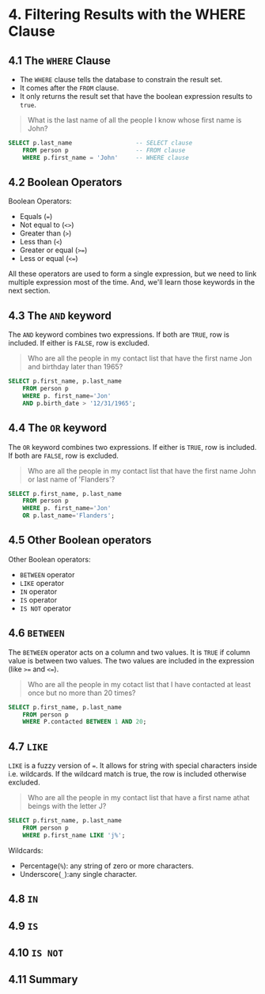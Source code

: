 # 4. Filtering Results with the WHERE Clause

## 4.1 The `WHERE` Clause

* The `WHERE` clause tells the database to constrain the result set. 
* It comes after the `FROM` clause. 
* It only returns the result set that have the boolean expression results to `true`.

> What is the last name of all the people I know whose first name is John?

```sql
SELECT p.last_name                  -- SELECT clause
    FROM person p                   -- FROM clause
    WHERE p.first_name = 'John'     -- WHERE clause
``` 

## 4.2 Boolean Operators

Boolean Operators:
* Equals (`=`)
* Not equal to (`<>`)
* Greater than (`>`)
* Less than (`<`)
* Greater or equal (`>=`)
* Less or equal (`<=`)

All these operators are used to form a single expression, but we need to link multiple expression most of the time. And, we'll learn
those keywords in the next section.

## 4.3 The `AND` keyword

The `AND` keyword combines two expressions. If both are `TRUE`, row is included. If either is `FALSE`, row is excluded.

> Who are all the people in my contact list that have the first name Jon and birthday later than 1965?

```sql
SELECT p.first_name, p.last_name
    FROM person p
    WHERE p. first_name='Jon'
    AND p.birth_date > '12/31/1965';
``` 

## 4.4 The `OR` keyword

The `OR` keyword combines two expressions. If either is `TRUE`, row is included. If both are `FALSE`, row is excluded.

> Who are all the people in my contact list that have the first name John or last name of 'Flanders'?

```sql
SELECT p.first_name, p.last_name
    FROM person p
    WHERE p. first_name='Jon'
    OR p.last_name='Flanders';
``` 
## 4.5 Other Boolean operators

Other Boolean operators:

* `BETWEEN` operator
* `LIKE` operator
* `IN` operator
* `IS` operator
* `IS NOT` operator

## 4.6 `BETWEEN`

The `BETWEEN` operator acts on a column and two values. It is `TRUE` if column value is between two values. The two 
values are included in the expression (like `>=` and `<=`).

> Who are all the people in my cotact list that I have contacted at least once but no more than 20 times?

```sql
SELECT p.first_name, p.last_name
    FROM person p
    WHERE P.contacted BETWEEN 1 AND 20;
```

## 4.7 `LIKE`

`LIKE` is a fuzzy version of `=`. It allows for string with special characters inside i.e. wildcards. If the wildcard 
match is true, the row is included otherwise excluded.

> Who are all the people in my contact list that have a first name athat beings with the letter J?

```sql
SELECT p.first_name, p.last_name
    FROM person p 
    WHERE p.first_name LIKE 'j%';
```

Wildcards: 

* Percentage(`%`): any string of zero or more characters.
* Underscore(`_`):any single character.

## 4.8 `IN`

## 4.9 `IS`

## 4.10 `IS NOT`

## 4.11 Summary